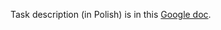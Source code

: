 Task description (in Polish) is in this [Google doc](https://docs.google.com/document/d/1OtZftxQ7ihGQnqZ-iPtWWLWtHc0qBkadOfpB8ivcM10/edit).
